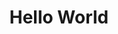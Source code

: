 ---
ee_id_thing: '109'
site: '1'
type: '2'
inv_num: 2011-102
url: 2011-102-hello-world
title: Hello World
year: '2011'
display_year: '2011'
medium: CNC bent stainless steel with electro-polish finish
dims: 41 x 7 1/2 x 9 1/2 inches
pitch: "​Wire bent to random points with one dimension always increasing."
ps: ''
live_url: ''
related: ''
youtube: ''
related_code: https://github.com/coryarcangel/Desktop-Wireform
imgs: hello-world-2011-102-full-database-Team.jpg
subheading: ''
download: ''
add_credit: ''
commission: ''
layout: things-i-made
---